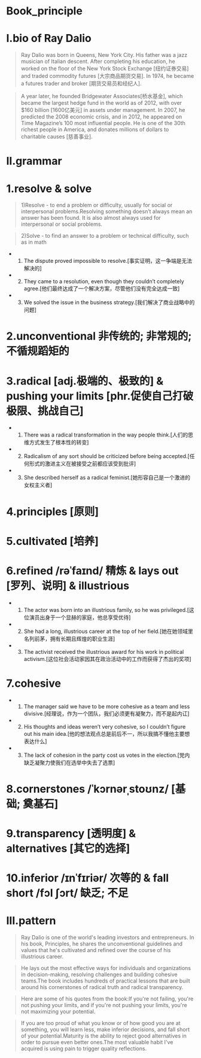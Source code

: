 # Book_principle
# I.bio of Ray Dalio
> Ray Dalio was born in Queens, New York City. His father was a jazz musician of Italian descent. After completing his education, he worked on the floor of the New York Stock Exchange [纽约证券交易] and traded commodity futures [大宗商品期货交易]. In 1974, he became a futures trader and broker [期货交易员和经纪人]. 

> A year later, he founded Bridgewater Associates[桥水基金], which became the largest hedge fund in the world as of 2012, with over $160 billion [1600亿美元] in assets under management. In 2007, he predicted the 2008 economic crisis, and in 2012, he appeared on Time Magazine’s 100 most influential people. He is one of the 30th richest people in America, and donates millions of dollars to charitable causes [慈善事业].

# II.grammar
# 1.resolve & solve
> 1)Resolve - to end a problem or difficulty, usually for social or interpersonal problems.Resolving something doesn’t always mean an answer has been found. It is also almost always used for interpersonal or social problems.

> 2)Solve - to find an answer to a problem or technical difficulty, such as in math

- 1. The dispute proved impossible to resolve.[事实证明，这一争端是无法解决的]

- 2. They came to a resolution, even though they couldn’t completely agree.[他们最终达成了一个解决方案，尽管他们没有完全达成一致]

- 3. We solved the issue in the business strategy.[我们解决了商业战略中的问题]

# 2.unconventional 非传统的; 非常规的; 不循规蹈矩的


# 3.radical [adj.极端的、极致的] & pushing your limits [phr.促使自己打破极限、挑战自己]
- 1. There was a radical transformation in the way people think.[人们的思维方式发生了根本性的转变]

- 2. Radicalism of any sort should be criticized before being accepted.[任何形式的激进主义在被接受之前都应该受到批评]

- 3. She described herself as a radical feminist.[她形容自己是一个激进的女权主义者]


# 4.principles [原则]

# 5.cultivated [培养]

# 6.refined /rəˈfaɪnd/ 精炼 & lays out [罗列、说明] & illustrious
- 1. The actor was born into an illustrious family, so he was privileged.[这位演员出身于一个显赫的家庭，他总享受优待]

- 2. She had a long, illustrious career at the top of her field.[她在她领域里名列前茅，拥有长期且辉煌的职业生涯]

- 3. The activist received the illustrious award for his work in political activism.[这位社会活动家因其在政治活动中的工作而获得了杰出的奖项]

# 7.cohesive
- 1. The manager said we have to be more cohesive as a team and less divisive.[经理说，作为一个团队，我们必须更有凝聚力，而不是起内讧]

- 2. His thoughts and ideas weren’t very cohesive, so I couldn’t figure out his main idea.[他的想法观点总是前后不一，所以我搞不懂他主要想表达什么]

- 3. The lack of cohesion in the party cost us votes in the election.[党内缺乏凝聚力使我们在选举中失去了选票]

# 8.cornerstones /ˈkɔrnərˌstoʊnz/ [基础; 奠基石]


# 9.transparency [透明度] & alternatives [其它的选择]


# 10.inferior /ɪnˈfɪriər/ 次等的 & fall short /fɔl ʃɔrt/ 缺乏; 不足

# III.pattern
> Ray Dalio is one of the world's leading investors and entrepreneurs. In his book, Principles, he shares the unconventional guidelines and values that he's cultivated and refined over the course of his illustrious career.

> He lays out the most effective ways for individuals and organizations in decision-making, resolving challenges and building cohesive teams.The book includes hundreds of practical lessons that are built around his cornerstones of radical truth and radical transparency.

> Here are some of his quotes from the book:If you're not failing, you're not pushing your limits, and if you're not pushing your limits, you're not maximizing your potential.

> If you are too proud of what you know or of how good you are at something, you will learn less, make inferior decisions, and fall short of your potential.Maturity is the ability to reject good alternatives in order to pursue even better ones.The most valuable habit I've acquired is using pain to trigger quality reflections.






